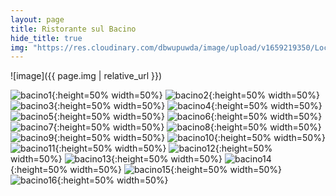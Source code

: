 ```yaml
---
layout: page
title: Ristorante sul Bacino
hide_title: true
img: "https://res.cloudinary.com/dbwupuwda/image/upload/v1659219350/Locali/bacino.png"
---
```


![image]({{ page.img | relative_url }})

![bacino1](https://res.cloudinary.com/dbwupuwda/image/upload/v1659266912/Menu/Bacino/bacino.01.jpg){:height=50% width=50%}
![bacino2](https://res.cloudinary.com/dbwupuwda/image/upload/v1659266909/Menu/Bacino/bacino.02.jpg){:height=50% width=50%}
![bacino3](https://res.cloudinary.com/dbwupuwda/image/upload/v1659266909/Menu/Bacino/bacino.03.jpg){:height=50% width=50%}
![bacino4](https://res.cloudinary.com/dbwupuwda/image/upload/v1659266909/Menu/Bacino/bacino.04.jpg){:height=50% width=50%}
![bacino5](https://res.cloudinary.com/dbwupuwda/image/upload/v1659266909/Menu/Bacino/bacino.05.jpg){:height=50% width=50%}
![bacino6](https://res.cloudinary.com/dbwupuwda/image/upload/v1659266909/Menu/Bacino/bacino.06.jpg){:height=50% width=50%}
![bacino7](https://res.cloudinary.com/dbwupuwda/image/upload/v1659266909/Menu/Bacino/bacino.07.jpg){:height=50% width=50%}
![bacino8](https://res.cloudinary.com/dbwupuwda/image/upload/v1659266909/Menu/Bacino/bacino.08.jpg){:height=50% width=50%}
![bacino9](https://res.cloudinary.com/dbwupuwda/image/upload/v1659266909/Menu/Bacino/bacino.09.jpg){:height=50% width=50%}
![bacino10](https://res.cloudinary.com/dbwupuwda/image/upload/v1659266909/Menu/Bacino/bacino.10.jpg){:height=50% width=50%}
![bacino11](https://res.cloudinary.com/dbwupuwda/image/upload/v1659266909/Menu/Bacino/bacino.11.jpg){:height=50% width=50%}
![bacino12](https://res.cloudinary.com/dbwupuwda/image/upload/v1659266909/Menu/Bacino/bacino.12.jpg){:height=50% width=50%}
![bacino13](https://res.cloudinary.com/dbwupuwda/image/upload/v1659266909/Menu/Bacino/bacino.13.jpg){:height=50% width=50%}
![bacino14](https://res.cloudinary.com/dbwupuwda/image/upload/v1659266909/Menu/Bacino/bacino.14.jpg){:height=50% width=50%}
![bacino15](https://res.cloudinary.com/dbwupuwda/image/upload/v1659266909/Menu/Bacino/bacino.15.jpg){:height=50% width=50%}
![bacino16](https://res.cloudinary.com/dbwupuwda/image/upload/v1659266909/Menu/Bacino/bacino.16.jpg){:height=50% width=50%}
